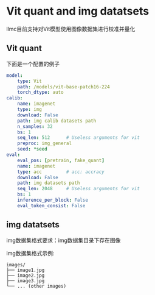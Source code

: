 # Vit quant and img datatsets

llmc目前支持对Vit模型使用图像数据集进行校准并量化

## Vit quant

下面是一个配置的例子

```yaml
model:
    type: Vit
    path: /models/vit-base-patch16-224
    torch_dtype: auto
calib:
    name: imagenet
    type: img
    download: False
    path: img calib datasets path
    n_samples: 32
    bs: 1
    seq_len: 512      # Useless arguments for vit
    preproc: img_general
    seed: *seed
eval:
    eval_pos: [pretrain, fake_quant]
    name: imagenet
    type: acc         # acc: accracy 
    download: False
    path: img datasets path
    seq_len: 2048     # Useless arguments for vit
    bs: 1
    inference_per_block: False
    eval_token_consist: False
```

## img datatsets
img数据集格式要求：img数据集目录下存在图像

img数据集格式示例:
```
images/
├── image1.jpg
├── image2.jpg
├── image3.jpg
└── ... (other images)
```
